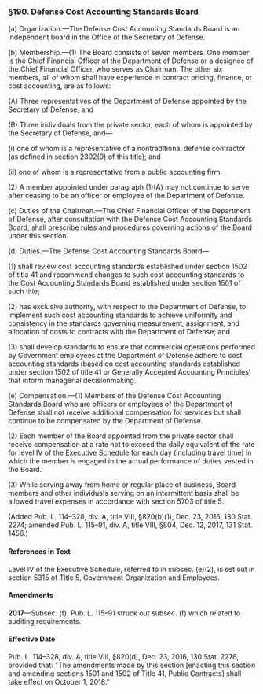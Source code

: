 ### §190. Defense Cost Accounting Standards Board ###

(a) Organization.—The Defense Cost Accounting Standards Board is an independent board in the Office of the Secretary of Defense.

(b) Membership.—(1) The Board consists of seven members. One member is the Chief Financial Officer of the Department of Defense or a designee of the Chief Financial Officer, who serves as Chairman. The other six members, all of whom shall have experience in contract pricing, finance, or cost accounting, are as follows:

(A) Three representatives of the Department of Defense appointed by the Secretary of Defense; and

(B) Three individuals from the private sector, each of whom is appointed by the Secretary of Defense, and—

(i) one of whom is a representative of a nontraditional defense contractor (as defined in section 2302(9) of this title); and

(ii) one of whom is a representative from a public accounting firm.

(2) A member appointed under paragraph (1)(A) may not continue to serve after ceasing to be an officer or employee of the Department of Defense.

(c) Duties of the Chairman.—The Chief Financial Officer of the Department of Defense, after consultation with the Defense Cost Accounting Standards Board, shall prescribe rules and procedures governing actions of the Board under this section.

(d) Duties.—The Defense Cost Accounting Standards Board—

(1) shall review cost accounting standards established under section 1502 of title 41 and recommend changes to such cost accounting standards to the Cost Accounting Standards Board established under section 1501 of such title;

(2) has exclusive authority, with respect to the Department of Defense, to implement such cost accounting standards to achieve uniformity and consistency in the standards governing measurement, assignment, and allocation of costs to contracts with the Department of Defense; and

(3) shall develop standards to ensure that commercial operations performed by Government employees at the Department of Defense adhere to cost accounting standards (based on cost accounting standards established under section 1502 of title 41 or Generally Accepted Accounting Principles) that inform managerial decisionmaking.

(e) Compensation.—(1) Members of the Defense Cost Accounting Standards Board who are officers or employees of the Department of Defense shall not receive additional compensation for services but shall continue to be compensated by the Department of Defense.

(2) Each member of the Board appointed from the private sector shall receive compensation at a rate not to exceed the daily equivalent of the rate for level IV of the Executive Schedule for each day (including travel time) in which the member is engaged in the actual performance of duties vested in the Board.

(3) While serving away from home or regular place of business, Board members and other individuals serving on an intermittent basis shall be allowed travel expenses in accordance with section 5703 of title 5.

(Added Pub. L. 114–328, div. A, title VIII, §820(b)(1), Dec. 23, 2016, 130 Stat. 2274; amended Pub. L. 115–91, div. A, title VIII, §804, Dec. 12, 2017, 131 Stat. 1456.)

#### References in Text ####

Level IV of the Executive Schedule, referred to in subsec. (e)(2), is set out in section 5315 of Title 5, Government Organization and Employees.

#### Amendments ####

**2017**—Subsec. (f). Pub. L. 115–91 struck out subsec. (f) which related to auditing requirements.

#### Effective Date ####

Pub. L. 114–328, div. A, title VIII, §820(d), Dec. 23, 2016, 130 Stat. 2276, provided that: "The amendments made by this section [enacting this section and amending sections 1501 and 1502 of Title 41, Public Contracts] shall take effect on October 1, 2018."